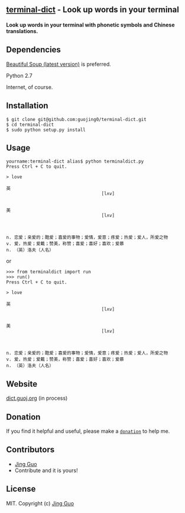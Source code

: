 ## [terminal-dict](https://github.com/guojing0/terminal-dict) - Look up words in your terminal

#### Look up words in your terminal with phonetic symbols and Chinese translations.

## Dependencies

[Beautiful Soup (latest version)](http://www.crummy.com/software/BeautifulSoup/) is preferred.

Python 2.7

Internet, of course.

## Installation

```
$ git clone git@github.com:guojing0/terminal-dict.git
$ cd terminal-dict
$ sudo python setup.py install
```

## Usage

```
yourname:terminal-dict alias$ python terminaldict.py
Press Ctrl + C to quit.

> love

英
                                    [lʌv]


美
                                    [lʌv]



n. 恋爱；亲爱的；酷爱；喜爱的事物；爱情，爱意；疼爱；热爱；爱人，所爱之物
v. 爱，热爱；爱戴；赞美，称赞；喜爱；喜好；喜欢；爱慕
n. （英）洛夫（人名）

```

or

```
>>> from terminaldict import run
>>> run()
Press Ctrl + C to quit.

> love

英
                                    [lʌv]


美
                                    [lʌv]



n. 恋爱；亲爱的；酷爱；喜爱的事物；爱情，爱意；疼爱；热爱；爱人，所爱之物
v. 爱，热爱；爱戴；赞美，称赞；喜爱；喜好；喜欢；爱慕
n. （英）洛夫（人名）

```

## Website

[dict.guoj.org](http://dict.guoj.org/) (in process)

## Donation

If you find it helpful and useful, please make a [`donation`](https://www.paypal.com/cgi-bin/webscr?cmd=_s-xclick&hosted_button_id=Y6RGUQ552NHKS) to help me.

## Contributors

* [Jing Guo](http://guoj.org/)
* Contribute and it is yours!

## License

MIT. Copyright (c) [Jing Guo](http://guoj.org/)
